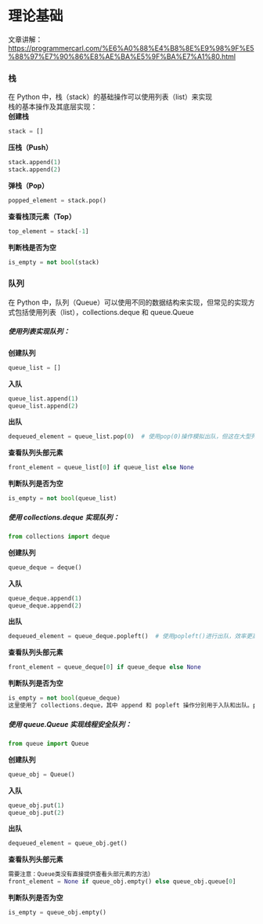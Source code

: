 # 理论基础 
文章讲解：https://programmercarl.com/%E6%A0%88%E4%B8%8E%E9%98%9F%E5%88%97%E7%90%86%E8%AE%BA%E5%9F%BA%E7%A1%80.html   
### 栈
在 Python 中，栈（stack）的基础操作可以使用列表（list）来实现  
栈的基本操作及其底层实现：   
**创建栈**  
```python
stack = []
```
**压栈（Push）**
```python
stack.append(1)
stack.append(2)
```
**弹栈（Pop）**
```python
popped_element = stack.pop()
```
**查看栈顶元素（Top）**
```python
top_element = stack[-1]
```
**判断栈是否为空**
```python
is_empty = not bool(stack)
```

### 队列
在 Python 中，队列（Queue）可以使用不同的数据结构来实现，但常见的实现方式包括使用列表（list），collections.deque 和 queue.Queue  

##### 使用列表实现队列：
**创建队列**
```Python
queue_list = []
```
**入队**
```Python
queue_list.append(1)
queue_list.append(2)
```
**出队**
```Python
dequeued_element = queue_list.pop(0)  # 使用pop(0)操作模拟出队，但这在大型列表中可能效率较低
```
**查看队列头部元素**
```Python
front_element = queue_list[0] if queue_list else None
```
**判断队列是否为空**
```Python
is_empty = not bool(queue_list)
```

##### 使用 collections.deque 实现队列：
```python
from collections import deque
```

**创建队列**
```python
queue_deque = deque()
```

**入队**
```python
queue_deque.append(1)
queue_deque.append(2)
```

**出队**
```python
dequeued_element = queue_deque.popleft()  # 使用popleft()进行出队，效率更高
```

**查看队列头部元素**
```python
front_element = queue_deque[0] if queue_deque else None
```

**判断队列是否为空**
```python
is_empty = not bool(queue_deque)
这里使用了 collections.deque，其中 append 和 popleft 操作分别用于入队和出队。popleft 是一个原子操作，效率比列表的 pop(0) 高。
```

##### 使用 queue.Queue 实现线程安全队列：
```python
from queue import Queue
```

**创建队列**
```python
queue_obj = Queue()
```

**入队**
```python
queue_obj.put(1)
queue_obj.put(2)
```

**出队**
```python
dequeued_element = queue_obj.get()
```

**查看队列头部元素**
```python
需要注意：Queue类没有直接提供查看头部元素的方法）
front_element = None if queue_obj.empty() else queue_obj.queue[0]
```

**判断队列是否为空**
```python
is_empty = queue_obj.empty()
```



